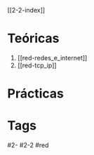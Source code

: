 [[2-2-index]]
# Teóricas
1. [[red-redes_e_internet]]
2. [[red-tcp_ip]]
# Prácticas
# Tags
#2- 
#2-2 
#red